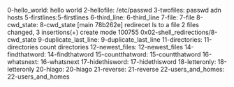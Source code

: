 0-hello_world:  hello world
2-hellofile: /etc/passwd
3-twofiles:   passwd adn hosts
5-firstlines:5-firstlines
6-third_line: 6-third_line
7-file:    7-file
8-cwd_state:    8-cwd_state
[main 78b262e] redirecet ls to a file
 2 files changed, 3 insertions(+)
 create mode 100755 0x02-shell_redirections/8-cwd_state
9-duplicate_last_line:  9-duplicate_last_line
11-directories: 11-directories count directories
12-newest_files: 12-newest_files
14-findthatword: 14-findthatword
15-countthatword: 15-countthatword
16-whatsnext:  16-whatsnext
17-hidethisword: 17-hidethisword
18-letteronly: 18-letteronly
20-hiago: 20-hiago
21-reverse:  21-reverse
22-users_and_homes:  22-users_and_homes
